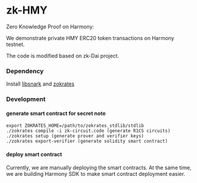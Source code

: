 # zk-HMY

Zero Knowledge Proof on Harmony: 

We demonstrate private HMY ERC20 token transactions on Harmony testnet. 

The code is modified based on zk-Dai project.

### Dependency

Install [libsnark](https://github.com/scipr-lab/libsnark) and [zokrates](https://github.com/Zokrates/ZoKrates)

### Development

#### generate smart contract for secret note

```
export ZOKRATES_HOME=/path/to/zokrates_stdlib/stdlib
./zokrates compile -i zk-circuit.code (generate R1CS circuits)
./zokrates setup (generate prover and verifier keys)
./zokrates export-verifier (generate solidity smart contract)
```

#### deploy smart contract

Currently, we are manually deploying the smart contracts. At the same time, we are building Harmony SDK to make smart contract deployment easier. 
